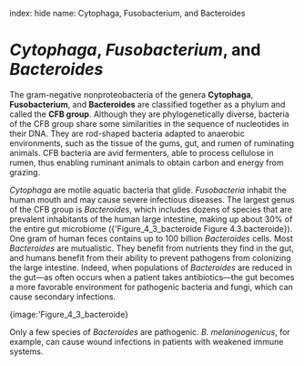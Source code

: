 index: hide
name: Cytophaga, Fusobacterium, and Bacteroides

#  *Cytophaga*,  *Fusobacterium*, and  *Bacteroides*

The gram-negative nonproteobacteria of the genera  **Cytophaga**,  **Fusobacterium**, and  **Bacteroides** are classified together as a phylum and called the  **CFB group**. Although they are phylogenetically diverse, bacteria of the CFB group share some similarities in the sequence of nucleotides in their DNA. They are rod-shaped bacteria adapted to anaerobic environments, such as the tissue of the gums, gut, and rumen of ruminating animals. CFB bacteria are avid fermenters, able to process cellulose in rumen, thus enabling ruminant animals to obtain carbon and energy from grazing.

 *Cytophaga* are motile aquatic bacteria that glide.  *Fusobacteria* inhabit the human mouth and may cause severe infectious diseases. The largest genus of the CFB group is  *Bacteroides*, which includes dozens of species that are prevalent inhabitants of the human large intestine, making up about 30% of the entire gut microbiome ({'Figure_4_3_bacteroide Figure 4.3.bacteroide}). One gram of human feces contains up to 100 billion  *Bacteroides* cells. Most  *Bacteroides* are mutualistic. They benefit from nutrients they find in the gut, and humans benefit from their ability to prevent pathogens from colonizing the large intestine. Indeed, when populations of  *Bacteroides* are reduced in the gut—as often occurs when a patient takes antibiotics—the gut becomes a more favorable environment for pathogenic bacteria and fungi, which can cause secondary infections.


{image:'Figure_4_3_bacteroide}
        

Only a few species of  *Bacteroides* are pathogenic.  *B.* *melaninogenicus*, for example, can cause wound infections in patients with weakened immune systems.
